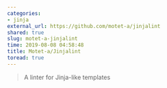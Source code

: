 ```yaml
---
categories:
- jinja
external_url: https://github.com/motet-a/jinjalint
shared: true
slug: motet-a-jinjalint
time: 2019-08-08 04:58:48
title: Motet-a/Jinjalint
toread: true
---
```


> A linter for Jinja-like templates